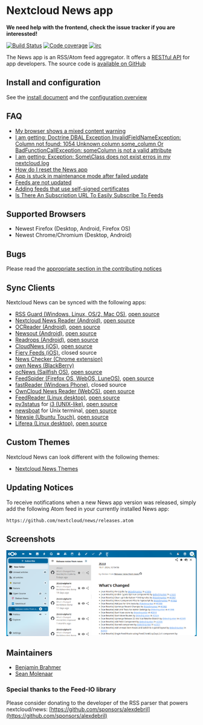 # Nextcloud News app

**We need help with the frontend, check the issue tracker if you are interessted!**

[![Build Status](https://travis-ci.org/nextcloud/news.svg?branch=master)](https://travis-ci.org/nextcloud/news) [![Code coverage](https://img.shields.io/codecov/c/github/nextcloud/news.svg?style=flat-square)](https://codecov.io/gh/nextcloud/news/) [![irc](https://img.shields.io/badge/irc%20channel-%23nextcloud--news%20on%20freenode-blue.svg)](https://webchat.freenode.net/?channels=nextcloud-news)

The News app is an RSS/Atom feed aggregator. It offers a [RESTful API](https://github.com/nextcloud/news/tree/master/docs/externalapi) for app developers. The source code is [available on GitHub](https://github.com/nextcloud/news)

## Install and configuration
See the [install document](https://github.com/nextcloud/news/blob/master/docs/install.md) and the [configuration overview](https://github.com/nextcloud/news/blob/master/docs/configuration.md)

## FAQ
* [My browser shows a mixed content warning](https://github.com/nextcloud/news/blob/master/docs/faq/README.md#my-browser-shows-a-mixed-content-warning-connection-is-not-secure)
* [I am getting: Doctrine DBAL Exception InvalidFieldNameException: Column not found: 1054 Unknown column some_column Or BadFunctionCallException: someColumn is not a valid attribute](https://github.com/nextcloud/news/blob/master/docs/faq/README.md#i-am-getting-doctrine-dbal-exception-invalidfieldnameexception-column-not-found-1054-unknown-column-some_column-or-badfunctioncallexception-somecolumn-is-not-a-valid-attribute)
* [I am getting: Exception: Some\\Class does not exist erros in my nextcloud.log](https://github.com/nextcloud/news/blob/master/docs/faq/README.md#i-am-getting-exception-someclass-does-not-exist-erros-in-my-nextcloudlog)
* [How do I reset the News app](https://github.com/nextcloud/news/blob/master/docs/faq/README.md#how-do-i-reset-the-news-app)
* [App is stuck in maintenance mode after failed update](https://github.com/nextcloud/news/blob/master/docs/faq/README.md#app-is-stuck-in-maintenance-mode-after-failed-update)
* [Feeds are not updated](https://github.com/nextcloud/news/blob/master/docs/faq/README.md#feeds-are-not-updated)
* [Adding feeds that use self-signed certificates](https://github.com/nextcloud/news/blob/master/docs/faq/README.md#adding-feeds-that-use-self-signed-certificates)
* [Is There An Subscription URL To Easily Subscribe To Feeds](https://github.com/nextcloud/news/blob/master/docs/faq/README.md#is-there-an-subscription-url-to-easily-subscribe-to-feeds)

## Supported Browsers
* Newest Firefox (Desktop, Android, Firefox OS)
* Newest Chrome/Chromium (Desktop, Android)

## Bugs
Please read the [appropriate section in the contributing notices](https://github.com/nextcloud/news/blob/master/CONTRIBUTING.md#issues)

## Sync Clients
Nextcloud News can be synced with the following apps:
  * [RSS Guard (Windows, Linux, OS/2, Mac OS)](https://github.com/martinrotter/rssguard), [open source](https://github.com/martinrotter/rssguard)
  * [Nextcloud News Reader (Android)](https://play.google.com/store/apps/details?id=de.luhmer.owncloudnewsreader), [open source](https://github.com/nextcloud/news-android-app)
  * [OCReader (Android)](https://f-droid.org/repository/browse/?fdid=email.schaal.ocreader), [open source](https://github.com/schaal/ocreader)
  * [Newsout (Android)](https://play.google.com/store/apps/details?id=com.inspiredandroid.newsout), [open source](https://github.com/SimonSchubert/NewsOut)
  * [Readrops (Android)](https://f-droid.org/en/packages/com.readrops.app/), [open source](https://github.com/readrops/Readrops)  
  * [CloudNews (iOS)](https://apps.apple.com/app/cloudnews-owncloud-news-reader/id683859706), [open source](https://github.com/owncloud/news-ios-app)
  * [Fiery Feeds (iOS)](https://apps.apple.com/us/app/fiery-feeds-rss-reader/id1158763303), closed source
  * [News Checker (Chrome extension)](https://chrome.google.com/webstore/detail/owncloud-news-checker/hnmagnmdnfdhabdlicankfbfhcdgbfhe)
  * [own News (BlackBerry)](http://appworld.blackberry.com/webstore/content/32767887/)
  * [ocNews (Sailfish OS)](http://www.buschmann23.de/entwicklung/anwendungen/ocnews/), [open source](https://github.com/Buschtrommel/ocNews)
  * [FeedSpider (Firefox OS, WebOS, LuneOS)](http://www.feedspider.net/), [open source](https://github.com/OthelloVentures/feedspider)
  * [fastReader (Windows Phone)](http://www.windowsphone.com/en-us/store/app/fastreader/e55e696d-aa45-4a49-bb1c-a1fc7fdabec1), closed source
  * [OwnCloud News Reader (WebOS)](http://www.webosnation.com/owncloud-news-reader), [open source](https://bitbucket.org/andpeters/webos-owncloud-news-reader)
  * [FeedReader (Linux desktop)](http://jangernert.github.io/FeedReader/), [open source](https://github.com/jangernert/FeedReader)
  * [py3status](https://github.com/ultrabug/py3status/) for [i3 (UNIX-like)](http://i3wm.org/), [open source](https://github.com/i3/i3)
  * [newsboat](http://newsboat.org/) for Unix terminal, [open source](https://github.com/newsboat/newsboat)
  * [Newsie (Ubuntu Touch)](https://open-store.io/app/newsie.martinferretti), [open source](https://gitlab.com/ferrettim/newsie)
  * [Liferea (Linux desktop)](https://lzone.de/liferea), [open source](https://github.com/lwindolf/liferea)  

## Custom Themes
Nextcloud News can look different with the following themes:
  * [Nextcloud News Themes](https://github.com/cwmke/nextcloud-news-themes)

## Updating Notices
To receive notifications when a new News app version was released, simply add the following Atom feed in your currently installed News app:

    https://github.com/nextcloud/news/releases.atom

## Screenshots
![](https://raw.githubusercontent.com/nextcloud/news/master/screenshots/1.png)

## Maintainers

* [Benjamin Brahmer](https://github.com/Grotax)
* [Sean Molenaar](https://github.com/SMillerDev)

### Special thanks to the Feed-IO library
Please consider donating to the developer of the RSS parser that powers nextcloud/news: [https://github.com/sponsors/alexdebril](https://github.com/sponsors/alexdebril)
